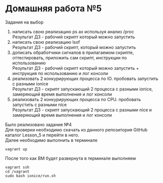 # Домашняя работа №5

Задания на выбор
1) написать свою реализацию ps ax используя анализ /proc  
  Результат ДЗ - рабочий скрипт который можно запустить  
2) написать свою реализацию lsof  
  Результат ДЗ - рабочий скрипт, который можно запустить  
3) дописать обработчики сигналов в прилагаемом скрипте, оттестировать, приложить сам скрипт, инструкции по использованию  
  Результат ДЗ - рабочий скрипт который можно запустить + инструкция по использованию и лог консоли  
4) реализовать 2 конкурирующих процесса по IO. пробовать запустить с разными ionice  
  Результат ДЗ - скрипт запускающий 2 процесса с разными ionice, замеряющий время выполнения и лог консоли  
5) реализовать 2 конкурирующих процесса по CPU. пробовать запустить с разными nice  
  Результат ДЗ - скрипт запускающий 2 процесса с разными nice и замеряющий время выполнения и лог консоли  

Было реализовано задание №4  
Для проверки необходимо скачать из данного репозитория GitHub каталог Lesson_5 и перейти в него.  
Далее необходимо выполнить в терминале

	vagrant up

После того как ВМ будет развернута в терминале выполняем

	vagrant ssh
	cd /vagrant
	sudo bash ionice/run.sh
	
